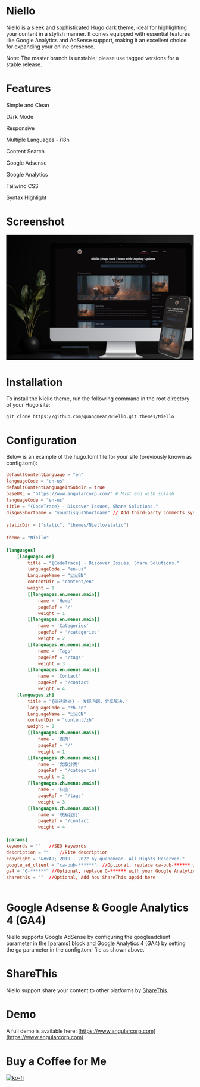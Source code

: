 # Niello

Niello is a sleek and sophisticated Hugo dark theme, ideal for highlighting your content in a stylish manner. It comes equipped with essential features like Google Analytics and AdSense support, making it an excellent choice for expanding your online presence.

Note: The master branch is unstable; please use tagged versions for a stable release.


# Features

Simple and Clean

Dark Mode

Responsive

Multiple Languages - i18n

Content Search

Google Adsense

Google Analytics

Tailwind CSS

Syntax Highlight


# Screenshot
![Theme Screenshot](https://raw.githubusercontent.com/guangmean/Niello/master/images/theme_sc_home.png)

# Installation

To install the Niello theme, run the following command in the root directory of your Hugo site:

```shell
git clone https://github.com/guangmean/Niello.git themes/Niello
```

# Configuration

Below is an example of the hugo.toml file for your site (previously known as config.toml):

```toml
defaultContentLanguage = "en"
languageCode = "en-us"
defaultContentLanguageInSubdir = true
baseURL = "https://www.angularcorp.com/" # Must end with splash
languageCode = "en-us"
title = "{CodeTrace} - Discover Issues, Share Solutions."
disqusShortname = "yourDisqusShortname" // Add third-party comments system

staticDir = ["static", "themes/Niello/static"]

theme = "Niello"

[languages]
	[languages.en]
		title = "{CodeTrace} - Discover Issues, Share Solutions."
		languageCode = "en-us"
		LanguageName = "🇺🇸EN"
		contentDir = "content/en"
		weight = 1
		[[languages.en.menus.main]]
			name = 'Home'
			pageRef = '/'
			weight = 1
		[[languages.en.menus.main]]
			name = 'Categories'
			pageRef = '/categories'
			weight = 2
		[[languages.en.menus.main]]
			name = 'Tags'
			pageRef = '/tags'
			weight = 3
		[[languages.en.menus.main]]
			name = 'Contact'
			pageRef = '/contact'
			weight = 4
	[languages.zh]
		title = "{码途轨迹} - 发现问题，分享解决."
        languageCode = "zh-cn"
        LanguageName = "🇨🇳CN"
        contentDir = "content/zh"
        weight = 2
		[[languages.zh.menus.main]]
			name = '首页'
			pageRef = '/'
			weight = 1
		[[languages.zh.menus.main]]
			name = '文章分类'
			pageRef = '/categories'
			weight = 2
		[[languages.zh.menus.main]]
			name = '标签'
			pageRef = '/tags'
			weight = 3
		[[languages.zh.menus.main]]
			name = '联系我们'
			pageRef = '/contact'
			weight = 4
        
[params]
keywords = ""   //SEO keywords
description = ""    //Site description
copyright = "&#xA9; 2019 - 2022 by guangmean. All Rights Reserved."
google_ad_client = "ca-pub-******"  //Optional, replace ca-pub-****** with your content
ga4 = "G-******" //Optional, replace G-****** with your Google Analytics GA4
sharethis = ""  //Optional, Add hou ShareThis appid here
    
```

# Google Adsense & Google Analytics 4 (GA4)

Niello supports Google AdSense by configuring the googleadclient parameter in the [params] block and Google Analytics 4 (GA4) by setting the ga parameter in the config.toml file as shown above.

# ShareThis

Niello support share your content to other platforms by [ShareThis](https://sharethis.com).

# Demo

A full demo is available here:	[https://www.angularcorp.com](https://www.angularcorp.com) 

# Buy a Coffee for Me

[![ko-fi](https://ko-fi.com/img/githubbutton_sm.svg)](https://ko-fi.com/I2I1NFXI2)


